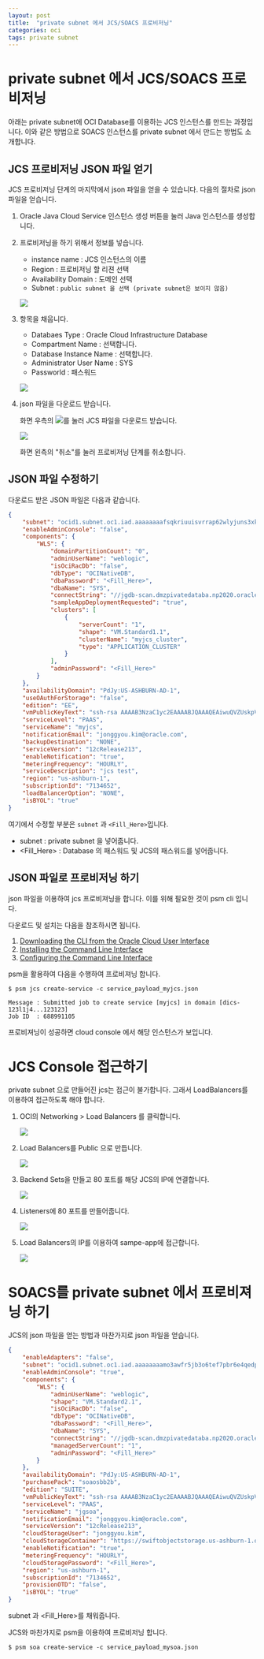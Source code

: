 ```yaml
---
layout: post
title:  "private subnet 에서 JCS/SOACS 프로비저닝"
categories: oci
tags: private subnet
---
```

# private subnet 에서 JCS/SOACS 프로비저닝
아래는 private subnet에 OCI Database를 이용하는 JCS 인스턴스를 만드는 과정입니다.
이와 같은 방법으로 SOACS 인스턴스를 private subnet 에서 만드는 방법도 소개합니다.

## JCS 프로비저닝 JSON 파일 얻기 

JCS 프로비저닝 단계의 마지막에서 json 파일을 얻을 수 있습니다.
다음의 절차로 json 파일을 얻습니다.

1. Oracle Java Cloud Service 인스턴스 생성 버튼을 눌러 Java 인스턴스를 생성합니다.

1. 프로비저닝을 하기 위해서 정보를 넣습니다.
    
    - instance name : JCS 인스턴스의 이름
    - Region : 프로비저닝 할 리젼 선택
    - Availability Domain : 도메인 선택
    - Subnet : `public subnet 을 선택 (private subnet은 보이지 않음)`
    
    ![](https://raw.githubusercontent.com/jonggyoukim/oci/master/images/jcs2.png)

1. 항목을 채웁니다.

    - Databaes Type : Oracle Cloud Infrastructure Database
    - Compartment Name : 선택합니다.
    - Database Instance Name : 선택합니다.
    - Administrator User Name : SYS
    - Passworld : 패스워드

    ![](https://raw.githubusercontent.com/jonggyoukim/oci/master/images/jcs3.png)
    
1. json 파일을 다운로드 받습니다.

    화면 우측의 ![](https://raw.githubusercontent.com/jonggyoukim/oci/master/images/jcs5.png)를 눌러 JCS 파일을 다운로드 받습니다.

    ![](https://raw.githubusercontent.com/jonggyoukim/oci/master/images/jcs4.png)

    화면 왼측의 "취소"를 눌러 프로비저닝 단계를 취소합니다.

## JSON 파일 수정하기

다운로드 받은 JSON 파일은 다음과 같습니다.

~~~json
{
    "subnet": "ocid1.subnet.oc1.iad.aaaaaaaafsqkriuuisvrrap62wlyjuns3xkfe5twdxwltu5nnbowmue37eoa",
    "enableAdminConsole": "false",
    "components": {
        "WLS": {
            "domainPartitionCount": "0",
            "adminUserName": "weblogic",
            "isOciRacDb": "false",
            "dbType": "OCINativeDB",
            "dbaPassword": "<Fill_Here>",
            "dbaName": "SYS",
            "connectString": "//jgdb-scan.dmzpivatedataba.np2020.oraclevcn.com:1521/jgdb_iad1gw.dmzpivatedataba.np2020.oraclevcn.com",
            "sampleAppDeploymentRequested": "true",
            "clusters": [
                {
                    "serverCount": "1",
                    "shape": "VM.Standard1.1",
                    "clusterName": "myjcs_cluster",
                    "type": "APPLICATION_CLUSTER"
                }
            ],
            "adminPassword": "<Fill_Here>"
        }
    },
    "availabilityDomain": "PdJy:US-ASHBURN-AD-1",
    "useOAuthForStorage": "false",
    "edition": "EE",
    "vmPublicKeyText": "ssh-rsa AAAAB3NzaC1yc2EAAAABJQAAAQEAiwuQVZUskpVDu72CqbinJhwxM3tZ8+lJ1/YPNAsduzCJqzrQZNDPLEWtZOfZjYGPvUr7lP+ruF8D4vO14hjOsHipchkkn765NmX94HX2m0uy9yocs/vaXBxu/3+jBR/wplusUJr8qr+r5LZctvpOhLYjAJE13vzR+RoYYBVNxU2rVulI4LJ7eePFudfcnTQ18TrTjZTo7Jpc//aH21xYMOtcAMS5aqmNN5RTWubzNti8hr37paKGCQM8ARFtv0yB7y5sBBtBetBG5VsKHEpk3ztreJkhfgS/uTGT7Jqv8PKMB0Kfd02yZpNons9LZp4U9yiWng3n9knO4qSwxqY48w== rsa-key-20190222",
    "serviceLevel": "PAAS",
    "serviceName": "myjcs",
    "notificationEmail": "jonggyou.kim@oracle.com",
    "backupDestination": "NONE",
    "serviceVersion": "12cRelease213",
    "enableNotification": "true",
    "meteringFrequency": "HOURLY",
    "serviceDescription": "jcs test",
    "region": "us-ashburn-1",
    "subscriptionId": "7134652",
    "loadBalancerOption": "NONE",
    "isBYOL": "true"
}
~~~
여기에서 수정할 부분은 `subnet` 과 `<Fill_Here>`입니다.
- subnet : private subnet 을 넣어줍니다.
- <Fill_Here> : Database 의 패스워드 및 JCS의 패스워드를 넣어줍니다.



## JSON 파일로 프로비저닝 하기

json 파일을 이용하여 jcs 프로비져닝을 합니다. 이를 위해 필요한 것이 psm cli 입니다.

다운로드 및 설치는 다음을 참조하시면 됩니다.

1. [Downloading the CLI from the Oracle Cloud User Interface](https://docs.oracle.com/en/cloud/paas/java-cloud/pscli/downloading-cli-your-service-user-interface.html)
1. [Installing the Command Line Interface](https://docs.oracle.com/en/cloud/paas/java-cloud/pscli/installing-command-line-interface.html)
1. [Configuring the Command Line Interface](https://docs.oracle.com/en/cloud/paas/java-cloud/pscli/configuring-command-line-interface.html)

psm을 활용하여 다음을 수행하여 프로비져닝 합니다.
~~~
$ psm jcs create-service -c service_payload_myjcs.json

Message : Submitted job to create service [myjcs] in domain [dics-123l1j4...123123]
Job ID  : 688991105
~~~
프로비져닝이 성공하면 cloud console 에서 해당 인스턴스가 보입니다.

# JCS Console 접근하기

private subnet 으로 만들어진 jcs는 접근이 불가합니다. 그래서 LoadBalancers를 이용하여 접근하도록 해야 합니다.

1. OCI의 Networking > Load Balancers 를 클릭합니다.

    ![](https://raw.githubusercontent.com/jonggyoukim/oci/master/images/lb1.png)

1. Load Balancers를 Public 으로 만듭니다.

    ![](https://raw.githubusercontent.com/jonggyoukim/oci/master/images/lb2.png)

1. Backend Sets을 만들고 80 포트를 해당 JCS의 IP에 연결합니다.

    ![](https://raw.githubusercontent.com/jonggyoukim/oci/master/images/lb3.png)

1. Listeners에 80 포트를 만들어줍니다.

    ![](https://raw.githubusercontent.com/jonggyoukim/oci/master/images/lb4.png)

1. Load Balancers의 IP를 이용하여 sampe-app에  접근합니다.

    ![](https://raw.githubusercontent.com/jonggyoukim/oci/master/images/lb5.png)

# SOACS를 private subnet 에서 프로비져닝 하기
JCS의 json 파일을 얻는 방법과 마찬가지로 json 파일을 얻습니다.

~~~json
{
    "enableAdapters": "false",
	"subnet": "ocid1.subnet.oc1.iad.aaaaaaaamo3awfr5jb3o6tef7pbr6e4qedp3ti6mj7g7ecnoh6v4wel3nz2q",
	"enableAdminConsole": "true",
	"components": {
		"WLS": {
			"adminUserName": "weblogic",
			"shape": "VM.Standard2.1",
			"isOciRacDb": "false",
			"dbType": "OCINativeDB",
			"dbaPassword": "<Fill_Here>",
			"dbaName": "SYS",
			"connectString": "//jgdb-scan.dmzpivatedataba.np2020.oraclevcn.com:1521/jgdb_iad1gw.dmzpivatedataba.np2020.oraclevcn.com",
			"managedServerCount": "1",
			"adminPassword": "<Fill_Here>"
		}
	},
    "availabilityDomain": "PdJy:US-ASHBURN-AD-1",
    "purchasePack": "soaosbb2b",
	"edition": "SUITE",
	"vmPublicKeyText": "ssh-rsa AAAAB3NzaC1yc2EAAAABJQAAAQEAiwuQVZUskpVDu72CqbinJhwxM3tZ8+lJ1/YPNAsduzCJqzrQZNDPLEWtZOfZjYGPvUr7lP+ruF8D4vO14hjOsHipchkkn765NmX94HX2m0uy9yocs/vaXBxu/3+jBR/wplusUJr8qr+r5LZctvpOhLYjAJE13vzR+RoYYBVNxU2rVulI4LJ7eePFudfcnTQ18TrTjZTo7Jpc//aH21xYMOtcAMS5aqmNN5RTWubzNti8hr37paKGCQM8ARFtv0yB7y5sBBtBetBG5VsKHEpk3ztreJkhfgS/uTGT7Jqv8PKMB0Kfd02yZpNons9LZp4U9yiWng3n9knO4qSwxqY48w== rsa-key-20190222",
	"serviceLevel": "PAAS",
	"serviceName": "jgsoa",
	"notificationEmail": "jonggyou.kim@oracle.com",
	"serviceVersion": "12cRelease213",
	"cloudStorageUser": "jonggyou.kim",
	"cloudStorageContainer": "https://swiftobjectstorage.us-ashburn-1.oraclecloud.com/v1/hmm21/paasbackup",
	"enableNotification": "true",
	"meteringFrequency": "HOURLY",
	"cloudStoragePassword": "<Fill_Here>",
	"region": "us-ashburn-1",
	"subscriptionId": "7134652",
	"provisionOTD": "false",
	"isBYOL": "true"
}
~~~

subnet 과 <Fill_Here>를 채워줍니다.

JCS와 마찬가지로 psm을 이용하여 프로비저닝 합니다.
~~~
$ psm soa create-service -c service_payload_mysoa.json
~~~


    
